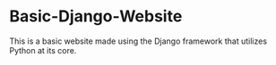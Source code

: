 # Basic-Django-Website
This is a basic website made using the Django framework that utilizes Python at its core.
